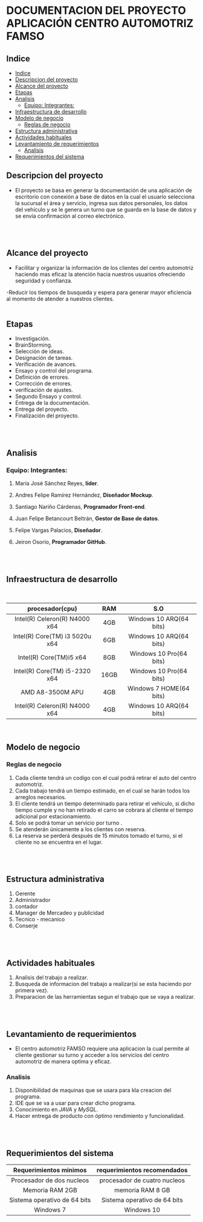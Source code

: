 # DOCUMENTACION DEL PROYECTO APLICACIÓN CENTRO AUTOMOTRIZ FAMSO

## Indice
  - [Indice](#indice)
  - [Descripcion del proyecto](#descripcion-del-proyecto)
  - [Alcance del proyecto](#alcance-del-proyecto)
  - [Etapas](#etapas)
  - [Analisis](#analisis)
    - [Equipo: Integrantes:](#equipo-integrantes)
  - [Infraestructura de desarrollo](#infraestructura-de-desarrollo)
  - [Modelo de negocio](#modelo-de-negocio)
    - [Reglas de negocio](#reglas-de-negocio)
  - [Estructura administrativa](#estructura-administrativa)
  - [Actividades habituales](#actividades-habituales)
  - [Levantamiento de requerimientos](#levantamiento-de-requerimientos)
    - [Analisis](#analisis-1)
  - [Requerimientos del sistema](#requerimientos-del-sistema)

## Descripcion del proyecto

- El proyecto se basa en generar la documentación de una aplicación de
escritorio con conexión a base de datos en la cual el usuario selecciona la
sucursal el área y servicio, ingresa sus datos personales, los datos del vehículo
y se le genera un turno que se guarda en la base de datos y se envía
confirmación al correo electrónico.
<br>
<br>

## Alcance del proyecto

- Facilitar y organizar la información de los clientes del centro automotriz
haciendo mas eficaz la atención hacia nuestros usuarios ofreciendo seguridad
y confianza.

-Reducir los tiempos de busqueda y espera para generar mayor eficiencia al
momento de atender a nuestros clientes.
<br>
<br>

## Etapas

- Investigación. 
- BrainStorming.
- Selección de ideas.
- Designación de tareas.
- Verificación de avances.
- Ensayo y control del programa.
- Definición de errores.
- Corrección de errores.
- verificación de ajustes.
- Segundo Ensayo y control.
- Entrega de la documentación.
- Entrega del proyecto.
- Finalización del proyecto.
<br>
<br>

## Analisis

  ### Equipo: Integrantes:

  1. María José Sánchez Reyes, **lider**.
   
  2. Andres Felipe Ramírez Hernández, **Diseñador Mockup**.
   
  3. Santiago Nariño Cárdenas, **Programador Front-end**.
  4. Juan Felipe Betancourt Beltrán, **Gestor de Base de datos**.
   
  5. Felipe Vargas Palacios, **Diseñador**. 
   
  6. Jeiron Osorio, **Programador GitHub**.
<br>
<br>

## Infraestructura de desarrollo
<br>

|              procesador(cpu)            | RAM  |          S.O           |
| :--------------------------------------:|:----:|:----------------------:|
|      Intel(R) Celeron(R) N4000 x64      |  4GB | Windows 10 ARQ(64 bits)|
|      Intel(R) Core(TM) i3 5020u x64     |  6GB | Windows 10 ARQ(64 bits)|
|      Intel(R) Core(TM)i5 x64            |  8GB | Windows 10 Pro(64 bits)|
|      Intel(R) Core(TM) i5-2320 x64      | 16GB | Windows 10 Pro(64 bits)|
|      AMD A8-3500M APU                   | 4GB  | Windows 7 HOME(64 bits)|
|      Intel(R) Celeron(R) N4000 x64      | 4GB  | Windows 10 ARQ(64 bits)|
<br>

## Modelo de negocio

### Reglas de negocio 
1. Cada cliente tendrá un codigo con el cual podrá retirar el auto del centro automotriz.
2. Cada trabajo tendrá un tiempo estimado, en el cual se harán todos los arreglos necesarios.
3. El cliente tendrá un tiempo determinado para retirar el vehículo, si dicho tiempo cumple y no
han retirado el carro se cobrara al cliente el tiempo adicional por estacionamiento.
4. Solo se podrá tomar un servicio por turno .
5. Se atenderán únicamente a los clientes con reserva.
6. La reserva se perderá después de 15 minutos tomado el turno, si el cliente no se encuentra en el
lugar.
<br>
<br>

## Estructura administrativa

1. Gerente
2. Administrador
3. contador
4. Manager de Mercadeo y publicidad 
5. Tecnico - mecanico
6. Conserje
<br>
<br>

## Actividades habituales

1. Analisis del trabajo a realizar.
2. Busqueda de informacion del trabajo a realizar(si se esta haciendo por primera vez).
3. Preparacion de las herramientas segun el trabajo que se vaya a realizar.
<br>
<br>

## Levantamiento de requerimientos

- El centro automotriz FAMSO requiere una aplicacion la cual permite al cliente gestionar su turno y acceder a los servicios del centro automotriz de manera optima y eficaz.

### Analisis
1. Disponibilidad de maquinas que se usara para kla creacion del programa.
2. IDE que se va a usar para crear dicho programa.
3. Conocimiento en *JAVA* y *MySQL*.
4. Hacer entrega de producto con óptimo rendimiento y funcionalidad. 
<br>
<br>

## Requerimientos del sistema

|          Requerimientos minimos         |        requerimientos recomendados         |
| :--------------------------------------:|:------------------------------------------:|
|         Procesador de dos nucleos       |        procesador de cuatro nucleos        |
|         Memoria RAM 2GB                 |        memoria RAM 8 GB                    |
|         Sistema operativo de 64 bits    |        Sistema operativo de 64 bits        |
|         Windows 7                       |        Windows 10                          |
<br>


